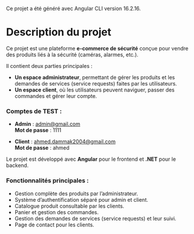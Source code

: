  Ce projet a été généré avec Angular CLI version 16.2.16.


# Description du projet

Ce projet est une plateforme **e-commerce de sécurité** conçue pour vendre des produits liés à la sécurité (caméras, alarmes, etc.).

Il contient deux parties principales :  
- **Un espace administrateur**, permettant de gérer les produits et les demandes de services (service requests) faites par les utilisateurs.
- **Un espace client**, où les utilisateurs peuvent naviguer, passer des commandes et gérer leur compte.

### Comptes de TEST :

- **Admin** : admin@gmail.com  
  **Mot de passe** : 1111

- **Client** : ahmed.dammak2004@gmail.com  
  **Mot de passe** : ahmed


Le projet est développé avec **Angular** pour le frontend et **.NET** pour le backend.

### Fonctionnalités principales :
- Gestion complète des produits par l’administrateur.  
- Système d’authentification séparé pour admin et client.  
- Catalogue produit consultable par les clients.  
- Panier et gestion des commandes.  
- Gestion des demandes de services (service requests) et leur suivi.  
- Page de contact pour les clients.
